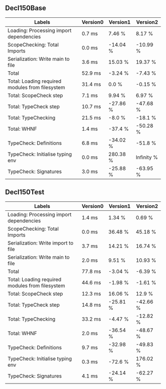 
## Decl150Base

Labels|Version0|Version1|Version2
---|---|---|---
Loading: Processing import dependencies|0.7 ms|7.46 %|8.17 %
ScopeChecking: Total Imports|0.0 ms|-14.04 %|-10.99 %
Serialization: Write main to file|3.6 ms|15.03 %|19.37 %
Total|52.9 ms|-3.24 %|-7.43 %
Total: Loading required modules from filesystem|31.4 ms|0.0 %|-0.15 %
Total: ScopeCheck step|7.1 ms|9.94 %|6.97 %
Total: TypeCheck step|10.7 ms|-27.86 %|-47.68 %
Total: TypeChecking|21.5 ms|-8.0 %|-18.1 %
Total: WHNF|1.4 ms|-37.4 %|-50.28 %
TypeCheck: Definitions|6.8 ms|-34.02 %|-51.8 %
TypeCheck: Initialise typing env|0.0 ms|280.38 %|Infinity %
TypeCheck: Signatures|3.0 ms|-25.88 %|-63.95 %


## Decl150Test

Labels|Version0|Version1|Version2
---|---|---|---
Loading: Processing import dependencies|1.4 ms|1.34 %|0.69 %
ScopeChecking: Total Imports|0.0 ms|36.48 %|45.18 %
Serialization: Write import to file|3.7 ms|14.21 %|16.74 %
Serialization: Write main to file|2.0 ms|9.51 %|10.93 %
Total|77.8 ms|-3.04 %|-6.39 %
Total: Loading required modules from filesystem|44.6 ms|-1.98 %|-1.61 %
Total: ScopeCheck step|12.3 ms|16.06 %|12.9 %
Total: TypeCheck step|14.8 ms|-25.81 %|-42.66 %
Total: TypeChecking|33.2 ms|-4.47 %|-12.82 %
Total: WHNF|2.0 ms|-36.54 %|-48.67 %
TypeCheck: Definitions|9.7 ms|-32.98 %|-49.83 %
TypeCheck: Initialise typing env|0.3 ms|-72.6 %|176.02 %
TypeCheck: Signatures|4.1 ms|-24.14 %|-62.27 %

